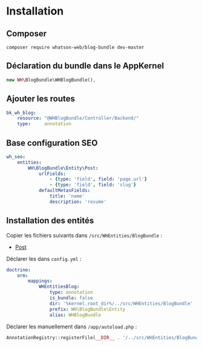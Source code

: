 # Installation
## Composer
`composer require whatson-web/blog-bundle dev-master`

## Déclaration du bundle dans le AppKernel

```php
new WH\BlogBundle\WHBlogBundle(),
```
## Ajouter les routes
```yaml
bk_wh_blog:
    resource: "@WHBlogBundle/Controller/Backend/"
    type:     annotation
```

## Base configuration SEO
```yaml
wh_seo:
    entities:
        WH\BlogBundle\Entity\Post:
            urlFields:
                - {type: 'field', field: 'page.url'}
                - {type: 'field', field: 'slug'}
            defaultMetasFields:
                title: 'name'
                description: 'resume'
```

## Installation des entités
Copier les fichiers suivants dans `/src/WHEntities/BlogBundle` :

- [Post](https://github.com/whatson-web/BlogBundle/tree/master/docs/installation/WHEntities/Post.php)

Déclarer les dans `config.yml` :

```yaml
doctrine:
    orm:
        mappings:
            WHEntitiesBlog:
                type: annotation
                is_bundle: false
                dir: '%kernel.root_dir%/../src/WHEntities/BlogBundle'
                prefix: WH\BlogBundle\Entity
                alias: WHBlogBundle
```

Déclarer les manuellement dans `/app/autoload.php` :

```php
AnnotationRegistry::registerFile(__DIR__ . '/../src/WHEntities/BlogBundle/Post.php');
```
